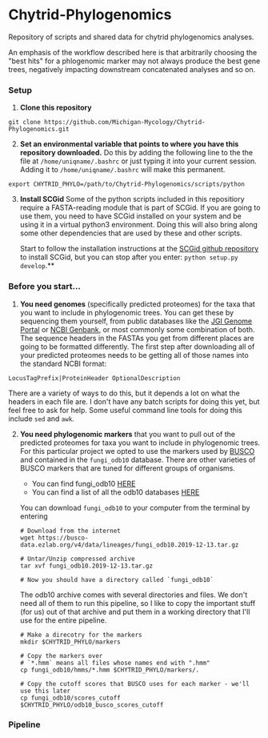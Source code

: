 # Chytrid-Phylogenomics
Repository of scripts and shared data for chytrid phylogenomics analyses. 

An emphasis of the workflow described here is that arbitrarily choosing the "best hits" for a phlogenomic marker may not always produce the best gene trees, negatively impacting downstream concatenated analyses and so on.

### Setup
1. **Clone this repository**
```
git clone https://github.com/Michigan-Mycology/Chytrid-Phylogenomics.git
```

2. **Set an environmental variable that points to where you have this repository downloaded.** Do this by adding the following line to the the file at `/home/uniqname/.bashrc` or just typing it into your current session. Adding it to `/home/uniqname/.bashrc` will make this permanent.

``` 
export CHYTRID_PHYLO=/path/to/Chytrid-Phylogenomics/scripts/python
```

3. **Install SCGid** Some of the python scripts included in this repositiory require a FASTA-reading module that is part of SCGid. If you are going to use them, you need to have SCGid installed on your system and be using it in a virtual python3 environment. Doing this will also bring along some other dependencies that are used by these and other scripts. 
     
     Start to follow the installation instructions at the [SCGid github repository](https://www.github.com/amsesk/SCGid.git) to install SCGid, but you can stop after you enter:
     `python setup.py develop`.**

### Before you start...

1. **You need genomes** (specifically predicted proteomes) for the taxa that you want to include in phylogenomic trees. You can get these by sequencing them yourself, from public databases like the [JGI Genome Portal](https://genome.jgi.doe.gov/portal/) or [NCBI Genbank](https://www.ncbi.nlm.nih.gov/genbank/), or most commonly some combination of both. The sequence headers in the FASTAs you get from different places are going to be formatted differently. The first step after downloading all of your predicted proteomes needs to be getting all of those names into the standard NCBI format:
```
LocusTagPrefix|ProteinHeader OptionalDescription
```
There are a variety of ways to do this, but it depends a lot on what the headers in each file are. I don't have any batch scripts for doing this yet, but feel free to ask for help. Some useful command line tools for doing this include `sed` and `awk`.

2. **You need phylogenomic markers** that you want to pull out of the predicted proteomes for taxa you want to include in phylogenomic trees. For this particular project we opted to use the markers used by [BUSCO](https://busco.ezlab.org/) and contained in the `fungi_odb10` database. There are other varieties of BUSCO markers that are tuned for different groups of organisms.
     - You can find fungi_odb10 [HERE](https://busco-data.ezlab.org/v4/data/lineages/fungi_odb10.2019-12-13.tar.gz)
     - You can find a list of all the odb10 databases [HERE](https://busco.ezlab.org/busco_v4_data.html)

     You can download `fungi_odb10` to your computer from the terminal by entering
     ```
     # Download from the internet
     wget https://busco-data.ezlab.org/v4/data/lineages/fungi_odb10.2019-12-13.tar.gz

     # Untar/Unzip compressed archive
     tar xvf fungi_odb10.2019-12-13.tar.gz

     # Now you should have a directory called `fungi_odb10`
     ```

     The odb10 archive comes with several directories and files. We don't need all of them to run this pipeline, so I like to copy the important stuff (for us) out of that archive and put them in a working directory that I'll use for the entire pipeline.
     ```
     # Make a direcotry for the markers
     mkdir $CHYTRID_PHYLO/markers

     # Copy the markers over
     # `*.hmm` means all files whose names end with ".hmm"
     cp fungi_odb10/hmms/*.hmm $CHYTRID_PHYLO/markers/.

     # Copy the cutoff scores that BUSCO uses for each marker - we'll use this later
     cp fungi_odb10/scores_cutoff $CHYTRID_PHYLO/odb10_busco_scores_cutoff
     ```

### Pipeline
